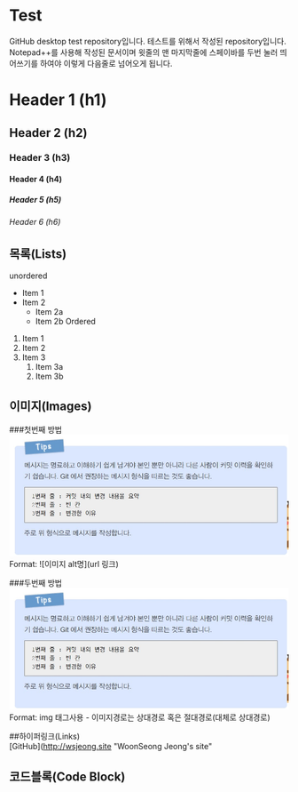 # Test
GitHub desktop test repository입니다. 테스트를 위해서 작성된 repository입니다.  
Notepad++를 사용해 작성된 문서이며 윗줄의 맨 마지막줄에 스페이바를 두번 눌러 띄어쓰기를 하여야 이렇게 다음줄로 넘어오게 됩니다.  
# Header 1 (h1)
## Header 2 (h2)
### Header 3 (h3)
#### Header 4 (h4)
##### Header 5 (h5)
###### Header 6 (h6)

## 목록(Lists)
unordered  
* Item 1
* Item 2
	* Item 2a
	* Item 2b
Ordered
1. Item 1
1. Item 2
1. Item 3
	1. Item 3a
	1. Item 3b

## 이미지(Images)
###첫번째 방법  
![TestImage](GitMessageFormat.jpg)
Format: ![이미지 alt명](url 링크)

###두번째 방법  
<a href="#"><img src="GitMessageFormat.jpg" width="700" alt="Test Image"></a>  
Format: img 태그사용 - 이미지경로는 상대경로 혹은 절대경로(대체로 상대경로)  

##하이퍼링크(Links)  
[GitHub](http://wsjeong.site "WoonSeong Jeong's site"  

## 코드블록(Code Block)  
